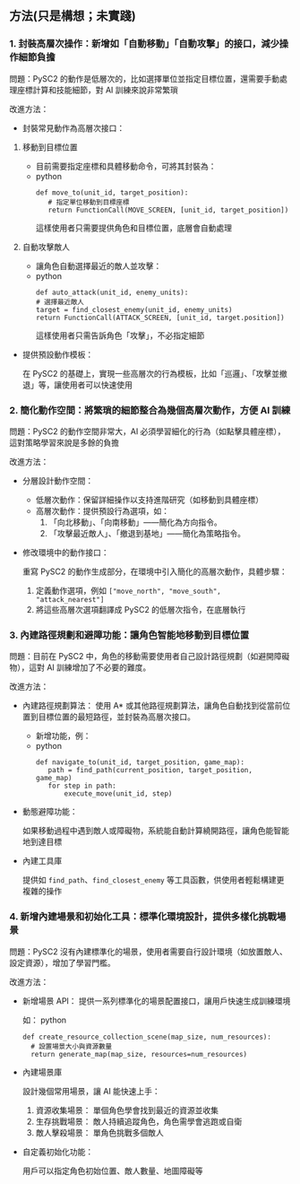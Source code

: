 ## 方法(只是構想；未實踐)

### 1. 封裝高層次操作：新增如「自動移動」「自動攻擊」的接口，減少操作細節負擔

問題：PySC2 的動作是低層次的，比如選擇單位並指定目標位置，還需要手動處理座標計算和技能細節，對 AI 訓練來說非常繁瑣


改進方法：
* 封裝常見動作為高層次接口：
  
1. 移動到目標位置
   * 目前需要指定座標和具體移動命令，可將其封裝為：
   * python
     ```
     def move_to(unit_id, target_position):
        # 指定單位移動到目標座標
        return FunctionCall(MOVE_SCREEN, [unit_id, target_position])
     ```
     這樣使用者只需要提供角色和目標位置，底層會自動處理

2. 自動攻擊敵人
   * 讓角色自動選擇最近的敵人並攻擊：
   * python
     ```
     def auto_attack(unit_id, enemy_units):
     # 選擇最近敵人
     target = find_closest_enemy(unit_id, enemy_units)
     return FunctionCall(ATTACK_SCREEN, [unit_id, target.position])
     ```
     這樣使用者只需告訴角色「攻擊」，不必指定細節

* 提供預設動作模板：
  
  在 PySC2 的基礎上，實現一些高層次的行為模板，比如「巡邏」、「攻擊並撤退」等，讓使用者可以快速使用
   
### 2. 簡化動作空間：將繁瑣的細節整合為幾個高層次動作，方便 AI 訓練

問題：PySC2 的動作空間非常大，AI 必須學習細化的行為（如點擊具體座標），這對策略學習來說是多餘的負擔

改進方法：
* 分層設計動作空間：
  * 低層次動作：保留詳細操作以支持進階研究（如移動到具體座標）
  * 高層次動作：提供預設行為選項，如：
    1. 「向北移動」、「向南移動」——簡化為方向指令。
    2. 「攻擊最近敵人」、「撤退到基地」——簡化為策略指令。
       
* 修改環境中的動作接口：
  
  重寫 PySC2 的動作生成部分，在環境中引入簡化的高層次動作，具體步驟：

  1. 定義動作選項，例如 `["move_north", "move_south", "attack_nearest"]`
  2. 將這些高層次選項翻譯成 PySC2 的低層次指令，在底層執行

### 3. 內建路徑規劃和避障功能：讓角色智能地移動到目標位置

問題：目前在 PySC2 中，角色的移動需要使用者自己設計路徑規劃（如避開障礙物），這對 AI 訓練增加了不必要的難度。

改進方法：
* 內建路徑規劃算法：
  使用 A* 或其他路徑規劃算法，讓角色自動找到從當前位置到目標位置的最短路徑，並封裝為高層次接口。

  * 新增功能，例：
  * python
    ```
    def navigate_to(unit_id, target_position, game_map):
       path = find_path(current_position, target_position, game_map)
       for step in path:
           execute_move(unit_id, step)
    ```
* 動態避障功能：
    
  如果移動過程中遇到敵人或障礙物，系統能自動計算繞開路徑，讓角色能智能地到達目標

* 內建工具庫
    
  提供如 `find_path`、`find_closest_enemy` 等工具函數，供使用者輕鬆構建更複雜的操作

### 4. 新增內建場景和初始化工具：標準化環境設計，提供多樣化挑戰場景

問題：PySC2 沒有內建標準化的場景，使用者需要自行設計環境（如放置敵人、設定資源），增加了學習門檻。

改進方法：
* 新增場景 API：
  提供一系列標準化的場景配置接口，讓用戶快速生成訓練環境

  如：
  python
  ```
  def create_resource_collection_scene(map_size, num_resources):
    # 設置場景大小與資源數量
    return generate_map(map_size, resources=num_resources)
  ```
  
* 內建場景庫
  
  設計幾個常用場景，讓 AI 能快速上手：
  1. 資源收集場景： 單個角色學會找到最近的資源並收集
  2. 生存挑戰場景： 敵人持續追蹤角色，角色需學會逃跑或自衛
  3. 敵人擊殺場景： 單角色挑戰多個敵人
  
* 自定義初始化功能：
  
  用戶可以指定角色初始位置、敵人數量、地圖障礙等

